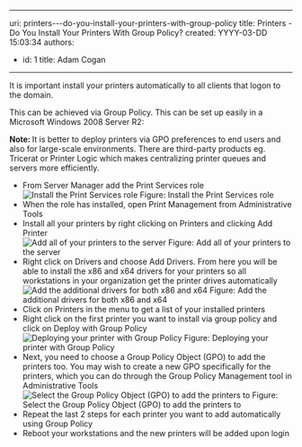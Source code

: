 

---
uri: printers---do-you-install-your-printers-with-group-policy
title: Printers - Do You Install Your Printers With Group Policy?
created: YYYY-03-DD 15:03:34
authors:
  - id: 1
    title: Adam Cogan
---




<span class='intro'> It is important install your printers automatically to all clients that logon to the domain.<br> </span>

<p>This can be achieved via Group Policy. This can be set up easily in​ a Microsoft Windows 2008 Server R2&#58;<br></p><p class="ssw15-rteElement-GreyBox"><b>Note&#58; </b>It is better to deploy printers via GPO preferences to end users and also for large-scale environments. There are third-party&#160;products eg. Tricerat or Printer Logic which makes centralizing printer queues and servers more efficiently.<br></p>
<ul>
<li>From Server Manager add the Print Services role</li>
<img class="ms-rteCustom-ImageArea" alt="Install the Print Services role" src="/PublishingImages/install-print-roles.jpg" /> <span class="ms-rteCustom-FigureNormal">Figure&#58; Install the Print Services role</span>
<li>When the role has installed, open Print Management from Administrative Tools</li>
<li>Install all your printers by right clicking on Printers and clicking Add Printer</li>
<img class="ms-rteCustom-ImageArea" alt="Add all of your printers to the server" src="/PublishingImages/add-printers.jpg" /> <span class="ms-rteCustom-FigureNormal">Figure&#58; Add all of your printers to the server</span>
<li>Right click on Drivers and choose Add Drivers. From here you will be able to install the x86 and x64 drivers for your printers so all workstations in your organization get the printer drives automatically</li>
<img class="ms-rteCustom-ImageArea" alt="Add the additional drivers for both x86 and x64" src="/PublishingImages/add-drivers.jpg" /> <span class="ms-rteCustom-FigureNormal">Figure&#58; Add the additional drivers for both x86 and x64</span>
<li>Click on Printers in the menu to get a list of your installed printers</li>
<li>Right click on the first printer you want to install via group policy and click on Deploy with Group Policy</li>
<img class="ms-rteCustom-ImageArea" alt="Deploying your printer with Group Policy" src="/PublishingImages/deploy-printer.jpg" /> <span class="ms-rteCustom-FigureNormal">Figure&#58; Deploying your printer with Group Policy</span>
<li>Next, you need to choose a Group Policy Object (GPO) to add the printers too. You may wish to create a new GPO specifically for the printers, which you can do through the Group Policy Management tool in Administrative Tools</li>
<img class="ms-rteCustom-ImageArea" alt="Select the Group Policy Object (GPO) to add the printers to" src="/PublishingImages/select-gpo.jpg" /> <span class="ms-rteCustom-FigureNormal">Figure&#58; Select the Group Policy Object (GPO) to add the printers to</span>
<li>Repeat the last 2 steps for each printer you want to add automatically using Group Policy</li>
<li>Reboot your workstations and the new printers will be added upon login</li>
</ul>



